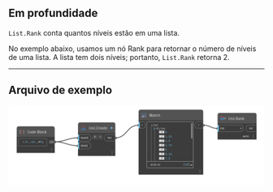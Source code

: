 ## Em profundidade
`List.Rank` conta quantos níveis estão em uma lista.

No exemplo abaixo, usamos um nó Rank para retornar o número de níveis de uma lista. A lista tem dois níveis; portanto, `List.Rank` retorna 2.

___
## Arquivo de exemplo

![List.Rank](./List.Rank_img.jpg)
